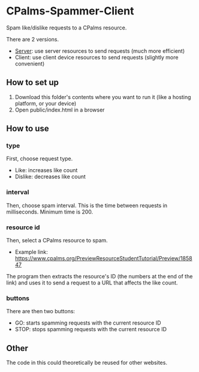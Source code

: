 # CPalms-Spammer-Client
Spam like/dislike requests to a CPalms resource.

There are 2 versions.

* [Server](https://github.com/7ih/CPalms-Spammer-Server): use server resources to send requests (much more efficient)
* Client: use client device resources to send requests (slightly more convenient)

## How to set up

1. Download this folder's contents where you want to run it (like a hosting platform, or your device)
3. Open public/index.html in a browser

## How to use

### type

First, choose request type. 
* Like: increases like count
* Dislike: decreases like count

### interval

Then, choose spam interval. This is the time between requests in milliseconds. Minimum time is 200.

### resource id

Then, select a CPalms resource to spam.
* Example link: https://www.cpalms.org/PreviewResourceStudentTutorial/Preview/185847

The program then extracts the resource's ID (the numbers at the end of the link) and uses it to send a request to a URL that affects the like count.

### buttons

There are then two buttons:
* GO: starts spamming requests with the current resource ID
* STOP: stops spamming requests with the current resource ID

## Other

The code in this could theoretically be reused for other websites.
